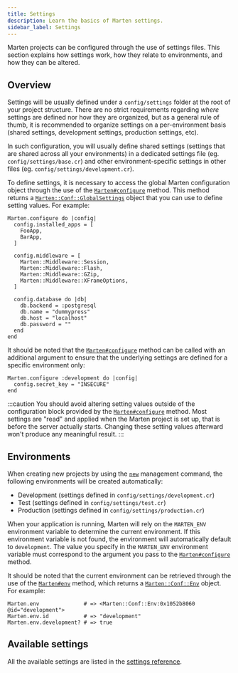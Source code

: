 ```yaml
---
title: Settings
description: Learn the basics of Marten settings.
sidebar_label: Settings
---
```


Marten projects can be configured through the use of settings files. This section explains how settings work, how they relate to environments, and how they can be altered.

## Overview

Settings will be usually defined under a `config/settings` folder at the root of your project structure. There are no strict requirements regarding _where_ settings are defined nor how they are organized, but as a general rule of thumb, it is recommended to organize settings on a per-environment basis (shared settings, development settings, production settings, etc).

In such configuration, you will usually define shared settings (settings that are shared across all your environments) in a dedicated settings file (eg. `config/settings/base.cr`) and other environment-specific settings in other files (eg. `config/settings/development.cr`).

To define settings, it is necessary to access the global Marten configuration object through the use of the [`Marten#configure`](pathname:///api/0.2/Marten.html#configure(env%3ANil|String|Symbol%3Dnil%2C%26)-class-method) method. This method returns a [`Marten::Conf::GlobalSettings`](pathname:///api/0.2/Marten/Conf/GlobalSettings.html) object that you can use to define setting values. For example:

```crystal
Marten.configure do |config|
  config.installed_apps = [
    FooApp,
    BarApp,
  ]

  config.middleware = [
    Marten::Middleware::Session,
    Marten::Middleware::Flash,
    Marten::Middleware::GZip,
    Marten::Middleware::XFrameOptions,
  ]

  config.database do |db|
    db.backend = :postgresql
    db.name = "dummypress"
    db.host = "localhost"
    db.password = ""
  end
end
```

It should be noted that the [`Marten#configure`](pathname:///api/0.2/Marten.html#configure(env%3ANil|String|Symbol%3Dnil%2C%26)-class-method) method can be called with an additional argument to ensure that the underlying settings are defined for a specific environment only:

```crystal
Marten.configure :development do |config|
  config.secret_key = "INSECURE"
end
```

:::caution
You should avoid altering setting values outside of the configuration block provided by the [`Marten#configure`](pathname:///api/0.2/Marten.html#configure(env%3ANil|String|Symbol%3Dnil%2C%26)-class-method) method. Most settings are "read" and applied when the Marten project is set up, that is before the server actually starts. Changing these setting values afterward won't produce any meaningful result.
:::

## Environments

When creating new projects by using the [`new`](./reference/management-commands#new) management command, the following environments will be created automatically:

* Development (settings defined in `config/settings/development.cr`)
* Test (settings defined in `config/settings/test.cr`)
* Production (settings defined in `config/settings/production.cr`)

When your application is running, Marten will rely on the `MARTEN_ENV` environment variable to determine the current environment. If this environment variable is not found, the environment will automatically default to `development`. The value you specify in the `MARTEN_ENV` environment variable must correspond to the argument you pass to the [`Marten#configure`](pathname:///api/0.2/Marten.html#configure(env%3ANil|String|Symbol%3Dnil%2C%26)-class-method) method.

It should be noted that the current environment can be retrieved through the use of the [`Marten#env`](pathname:///api/0.2/Marten.html#env-class-method) method, which returns a [`Marten::Conf::Env`](pathname:///api/0.2/Marten/Conf/Env.html) object. For example:

```crystal
Marten.env              # => <Marten::Conf::Env:0x1052b8060 @id="development">
Marten.env.id           # => "development"
Marten.env.development? # => true
```

## Available settings

All the available settings are listed in the [settings reference](./reference/settings).
